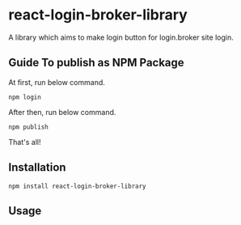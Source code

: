 # react-login-broker-library

A library which aims to make login button for login.broker site login.

## Guide To publish as NPM Package

At first, run below command.

```
npm login
```
After then, run below command.

```
npm publish
```

That's all!

## Installation

```
npm install react-login-broker-library
```

## Usage

<SessionButton platform={your_favorite_platform} onSessionReceived={your_received_session_handler} onErrorReceived={your_received_error_handler} />
